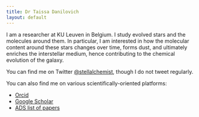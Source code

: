 ```yaml
---
title: Dr Taissa Danilovich
layout: default
---
```


I am a researcher at KU Leuven in Belgium. I study evolved stars and the molecules around them. In particular, I am interested in how the molecular content around these stars changes over time, forms dust, and ultimately enriches the interstellar medium, hence contributing to the chemical evolution of the galaxy.

You can find me on Twitter [@stellalchemist](https://twitter.com/stellalchemist), though I do not tweet regularly.

You can also find me on various scientifically-oriented platforms:

* [Orcid](https://orcid.org/0000-0002-1283-6038)
* [Google Scholar](https://scholar.google.be/citations?user=4eCoh3UAAAAJ&hl=en)
* [ADS list of papers](http://tiny.cc/TDanilovichADS)
